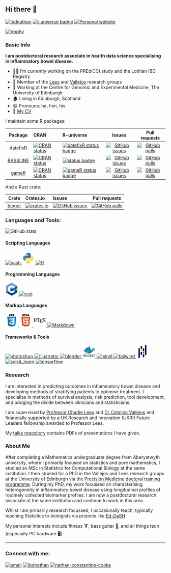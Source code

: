 ## Hi there 👋

<p align="left"> <a href="https://twitter.com/ibdnathan" target="blank"><img src="https://img.shields.io/twitter/follow/ibdnathan?logo=twitter&style=for-the-badge" alt="ibdnathan" height="25" /></a> <a href="https://nathansam.r-universe.dev" target="blank"><img src="https://nathansam.r-universe.dev/badges/:total?style=flat" alt="r universe badge" height="25" /></a> <a href="https://www.constantine-cooke.com" target="blank"><img src="https://img.shields.io/website?down_message=offline&label=Personal%20website&logo=hugo&style=for-the-badge&up_message=online&url=https%3A%2F%2Fwww.constantine-cooke.com" alt="Personal website" height="25" /></a> 
</p>

[![trophy](https://github-profile-trophy.vercel.app/?username=nathansam&row=1&column=6)](https://github.com/ryo-ma/github-profile-trophy)

### Basic Info 

**I am postdoctoral research associate in health data science specialising in inflammatory bowel disease.**

- 👷‍♂️ I’m currently working on the PREdiCCt study and the Lothian IBD Registry
- 👥 Member of the [Lees](https://charlielees.com/) and [Vallejos](https://vallejosgroup.github.io/) research groups
- :office: Working at the Centre for Genomic and Experimental Medicine, The University of Edinburgh
- :house: Living in Edinburgh, Scotland
- 😄 Pronouns: he, him, his
- :page_facing_up: [My CV](https://github.com/nathansam/nathansam.github.io/blob/master/assets/pdf/My_CV.pdf)



I maintain some R packages:

| Package | CRAN | R-universe| Issues | Pull requests |
|:-------:|:-----| :---------|:------:|:-------------:|
| [datefixR](https://github.com/ropensci/datefixR) | [![CRAN status](https://www.r-pkg.org/badges/version/datefixR)](https://CRAN.R-project.org/package=datefixR) | [![datefixR status badge](https://nathansam.r-universe.dev/badges/datefixR)](https://nathansam.r-universe.dev) | [![GitHub issues](https://img.shields.io/github/issues/ropensci/datefixR)](https://github.com/ropensci/datefixR/issues) | [![GitHub pulls](https://img.shields.io/github/issues-pr/ropensci/datefixR)](https://github.com/ropensci/datfixR/pulls)| 
| [BASSLINE](https://github.com/nathansam/BASSLINE) | [![CRAN status](https://www.r-pkg.org/badges/version/BASSLINE)](https://CRAN.R-project.org/package=BASSLINE) | [![status badge](https://nathansam.r-universe.dev/badges/BASSLINE)](https://nathansam.r-universe.dev) |  [![GitHub issues](https://img.shields.io/github/issues/nathansam/BASSLINE)](https://github.com/nathansam/BASSLINE/issues) | [![GitHub pulls](https://img.shields.io/github/issues-pr/nathansam/BASSLINE)](https://github.com/nathansam/BASSLINE/pulls)|
| [gameR](https://github.com/nathansam/gameR) | [![CRAN status](https://www.r-pkg.org/badges/version/gameR)](https://CRAN.R-project.org/package=gameR) | [![gameR status badge](https://nathansam.r-universe.dev/badges/gameR)](https://nathansam.r-universe.dev) |  [![GitHub issues](https://img.shields.io/github/issues/nathansam/gameR)](https://github.com/nathansam/gameR/issues) | [![GitHub pulls](https://img.shields.io/github/issues-pr/nathansam/gameR)](https://github.com/nathansam/gameR/pulls)|

And a Rust crate:


| Crate | Crates.io | Issues | Pull requests |
|:-----:|:----------| :------|:-------------:|
[bibget](https://github.com/nathansam/bibget) | [![crates.io](https://img.shields.io/crates/v/bibget.svg)](https://crates.io/crates/bibget)|  [![GitHub issues](https://img.shields.io/github/issues/nathansam/bibget)](https://github.com/nathansam/bibget/issues) | [![GitHub pulls](https://img.shields.io/github/issues-pr/nathansam/bibget)](https://github.com/nathansam/bibget/pulls)|

<h3 align="left">Languages and Tools:</h3>

<p align="left"> <img src="https://github-readme-stats.vercel.app/api/top-langs?username=nathansam&layout=compact&hide=tex,html,groovy&theme=synthwave" alt="GitHub stats"  height="200" /> </p>

<h4> Scripting Languages </h4>

<p align="left"> <a href="https://www.gnu.org/software/bash/" target="_blank" rel="noreferrer"> <img src="https://www.vectorlogo.zone/logos/gnu_bash/gnu_bash-icon.svg" alt="bash" width="40" height="40"/> </a>
<a href="https://www.python.org" target="_blank" rel="noreferrer"> <img src="https://raw.githubusercontent.com/devicons/devicon/master/icons/python/python-original.svg" alt="python" width="40" height="40"/> </a>
<a href="https://cran.r-project.org/" target="_blank" rel="noreferrer"> <img src="https://cran.r-project.org/Rlogo.svg" alt="R" width="40" height="40"/> </a>
 
 <h4> Programming Languages </h4>
 
<a href="https://cplusplus.com" target="_blank" rel="noreferrer"> <img src="https://raw.githubusercontent.com/devicons/devicon/master/icons/cplusplus/cplusplus-original.svg" alt="C++" width="40" height="40"/> </a>
<a href="https://www.rust-lang.org" target="_blank" rel="noreferrer"> <img src="https://cdn.jsdelivr.net/gh/devicons/devicon@latest/icons/rust/rust-original.svg" alt="rust" width="40" height="40"/> </a>

<h4> Markup Languages </h4>
 
<a href="https://www.w3schools.com/css/" target="_blank" rel="noreferrer"> <img src="https://raw.githubusercontent.com/devicons/devicon/master/icons/css3/css3-original-wordmark.svg" alt="css3" width="40" height="40"/> </a>
<a href="https://www.w3.org/html/" target="_blank" rel="noreferrer"> <img src="https://raw.githubusercontent.com/devicons/devicon/master/icons/html5/html5-original-wordmark.svg" alt="html5" width="40" height="40"/> </a>
<a href="https://www.latex-project.org" target="_blank" rel="noreferrer"> <img src="https://raw.githubusercontent.com/devicons/devicon/master/icons/latex/latex-original.svg" alt="LaTeX" width="40" height="40"/> </a> 
<a href="https://www.markdownguide.org/basic-syntax/" target="_blank" rel="noreferrer"> <img src="https://upload.wikimedia.org/wikipedia/commons/4/48/Markdown-mark.svg" alt="Markdown" width="40" height="40"/> </a> 

<h4> Frameworks & Tools </h4>

<a href="https://www.photoshop.com/en" target="_blank" rel="noreferrer"> <img src="https://cdn.jsdelivr.net/gh/devicons/devicon@latest/icons/photoshop/photoshop-original.svg" alt="photoshop" width="40" height="40"/> </a>
<a href="https://www.adobe.com/in/products/illustrator.html" target="_blank" rel="noreferrer"> <img src="https://www.vectorlogo.zone/logos/adobe_illustrator/adobe_illustrator-icon.svg" alt="illustrator" width="40" height="40"/> </a>
<a href="https://www.blender.org/" target="_blank" rel="noreferrer"> <img src="https://download.blender.org/branding/community/blender_community_badge_white.svg" alt="blender" width="40" height="40"/> </a>
<a href="https://www.docker.com/" target="_blank" rel="noreferrer"> <img src="https://raw.githubusercontent.com/devicons/devicon/master/icons/docker/docker-original-wordmark.svg" alt="docker" width="40" height="40"/> </a>
<a href="https://jekyllrb.com/" target="_blank" rel="noreferrer"> <img src="https://www.vectorlogo.zone/logos/jekyllrb/jekyllrb-icon.svg" alt="jekyll" width="40" height="40"/> </a>
<a href="https://tailwindcss.com/" target="_blank" rel="noreferrer"> <img src="https://www.vectorlogo.zone/logos/tailwindcss/tailwindcss-icon.svg" alt="tailwind" width="40" height="40"/> </a>
<a href="https://pandas.pydata.org/" target="_blank" rel="noreferrer"> <img src="https://raw.githubusercontent.com/devicons/devicon/2ae2a900d2f041da66e950e4d48052658d850630/icons/pandas/pandas-original.svg" alt="pandas" width="40" height="40"/> </a>
<a href="https://scikit-learn.org/" target="_blank" rel="noreferrer"> <img src="https://upload.wikimedia.org/wikipedia/commons/0/05/Scikit_learn_logo_small.svg" alt="scikit_learn" width="40" height="40"/> </a>
<a href="https://www.tensorflow.org" target="_blank" rel="noreferrer"> <img src="https://www.vectorlogo.zone/logos/tensorflow/tensorflow-icon.svg" alt="tensorflow" width="40" height="40"/> </a> </p>

### Research

I am interested in predicting outcomes in inflammatory bowel disease and developing methods of stratifying patients to optimise treatment. I specialise in methods of survival analysis, risk prediction, tool development, and bridging the divide between clinicians and statisticians. 

I am supervised by [Professor Charlie Lees](https://charlielees.com) and [Dr Catalina Vallejos](https://github.com/catavallejos) and financially supported by a UK Research and Innovation (UKRI) Future Leaders fellowship awarded to Professor Lees. 

My [talks repository](https://github.com/nathansam/talks) contains PDFs of presentations I have given.

### About Me

After completing a Mathematics undergraduate degree from Aberystwyth university, where I primarily focused on statistics and pure mathematics, I studied an MSc in Statistics for Computational Biology at the same institution. I then studied for a PhD in the Vallejos and Lees research groups at the University of Edinburgh via the [Precision Medicine doctoral training programme](https://www.ed.ac.uk/usher/precision-medicine). During my PhD, my work focussed on characterising heterogeneity in inflammatory bowel disease using longitudinal profiles of routinely collected biomarker profiles. I am now a postdoctoral research associate at the same institution and continue to work in this area. 

Whilst I am primarily research focussed, I occasionally teach, typically teaching Statistics to biologists via projects like [Ed-DaSH](https://edcarp.github.io/Ed-DaSH/). 

My personal interests include fitness 🏋️, bass guitar 🎸, and all things tech (especially PC hardware :desktop_computer:).

---

 <h3 align="left">Connect with me:</h3>
<p align="left">
<a href="mailto:nathan.constantine-cooke@ed.ac.uk" target="blank"><img align="center" src="https://raw.githubusercontent.com/FortAwesome/Font-Awesome/37eff7fa00de26db41183a3ad8ed0e9119fbc44b/svgs/solid/envelope.svg" alt="email" height="30" width="40" /></a>
<a href="https://twitter.com/ibdnathan" target="blank"><img align="center" src="https://raw.githubusercontent.com/FortAwesome/Font-Awesome/37eff7fa00de26db41183a3ad8ed0e9119fbc44b/svgs/brands/x-twitter.svg" alt="ibdnathan" height="30" width="40" /></a>
<a href="https://linkedin.com/in/nathan-constantine-cooke" target="blank"><img align="center" src="https://raw.githubusercontent.com/FortAwesome/Font-Awesome/37eff7fa00de26db41183a3ad8ed0e9119fbc44b/svgs/brands/linkedin-in.svg" alt="nathan-constantine-cooke" height="30" width="40" /></a>
</p>
 

